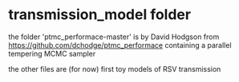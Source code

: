 # transmission_model folder
the folder 'ptmc_performace-master' is by David Hodgson from https://github.com/dchodge/ptmc_performace containing a parallel tempering MCMC sampler

the other files are (for now) first toy models of RSV transmission
